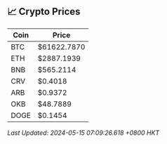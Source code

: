 ## 📈 Crypto Prices

| Coin | Price |
| ---- | ----- |
| BTC | $61622.7870 |
| ETH | $2887.1939 |
| BNB | $565.2114 |
| CRV | $0.4018 |
| ARB | $0.9372 |
| OKB | $48.7889 |
| DOGE | $0.1454 |

_Last Updated: 2024-05-15 07:09:26.618 +0800 HKT_